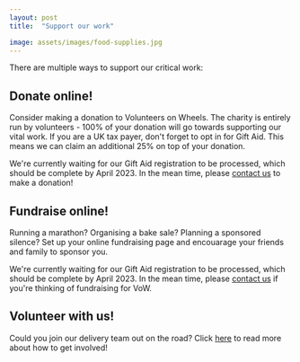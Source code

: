 ```yaml
---
layout: post
title:  "Support our work"

image: assets/images/food-supplies.jpg
---
```

There are multiple ways to support our critical work:

## Donate online!
Consider making a donation to Volunteers on Wheels. The charity is entirely run by volunteers - 100% of your donation will go towards supporting our vital work. If you are a UK tax payer, don't forget to opt in for Gift Aid. This means we can claim an additional 25% on top of your donation.

<!-- ⏳ We're just getting set up with JustGiving and expect to go live in February 2022. In the mean time, please contact us if you'd like to make a donation. -->
We're currently waiting for our Gift Aid registration to be processed, which should be complete by April 2023. In the mean time, please <a href = "/contact">contact us</a> to make a donation!

<!--Click <a href="{{site.baseurl}}/donate/">here</a> to donate to VoW via JustGiving!-->

## Fundraise online!
Running a marathon? Organising a bake sale? Planning a sponsored silence? Set up your online fundraising page and encouarage your friends and family to sponsor you. 

We're currently waiting for our Gift Aid registration to be processed, which should be complete by April 2023. In the mean time, please <a href = "/contact">contact us</a> if you're thinking of fundraising for VoW.
<!-- Click <a href="{{site.baseurl}}/fundraise/">here</a> to set up your fundraising page via JustGiving! <span class="badge badge-pill badge-primary">Primary</span> -->

## Volunteer with us!
Could you join our delivery team out on the road? Click <a href="{{site.baseurl}}/volunteer-with-us/">here</a> to read more about how to get involved!
